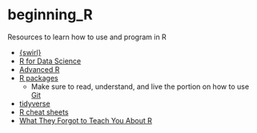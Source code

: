 # beginning_R
Resources to learn how to use and program in R


* [{swirl}](https://swirlstats.com/)
* [R for Data Science](https://r4ds.had.co.nz/)
* [Advanced R](https://adv-r.hadley.nz/)
* [R packages](https://r4ds.had.co.nz/)
  * Make sure to read, understand, and live the portion on how to use [Git](http://r-pkgs.had.co.nz/git.html)
* [tidyverse](https://www.tidyverse.org/)
* [R cheat sheets](https://www.rstudio.com/resources/cheatsheets/)
* [What They Forgot to Teach You About R](https://whattheyforgot.org/)

